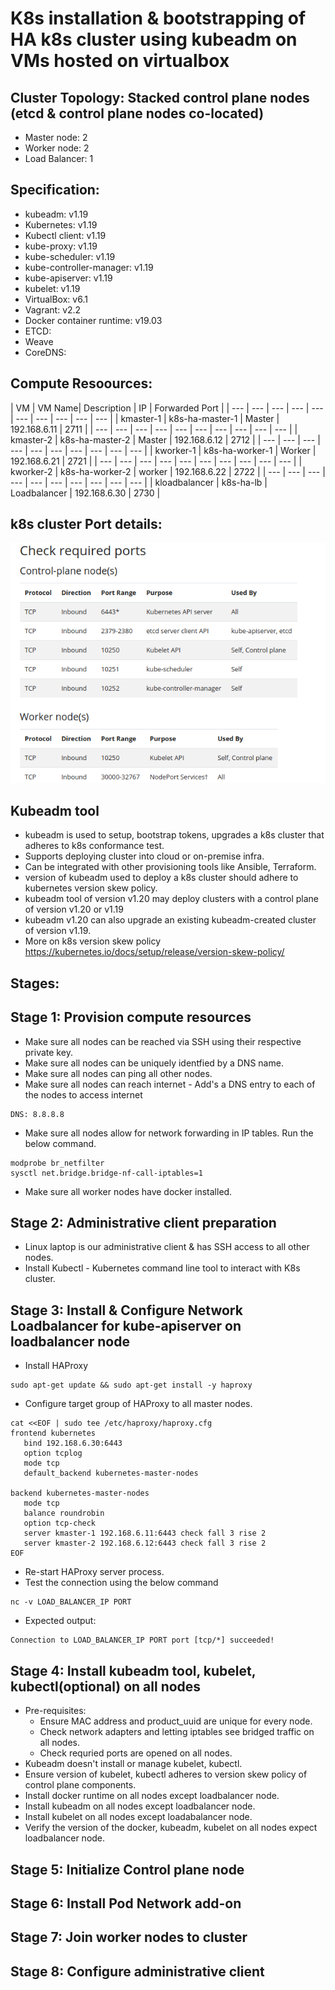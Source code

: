 # K8s installation & bootstrapping of HA k8s cluster using kubeadm on VMs hosted on virtualbox

## Cluster Topology: Stacked control plane nodes (etcd & control plane nodes co-located)
 - Master node: 2
 - Worker node: 2
 - Load Balancer: 1

## Specification:
  - kubeadm: v1.19
  - Kubernetes: v1.19
  - Kubectl client: v1.19
  - kube-proxy: v1.19
  - kube-scheduler: v1.19
  - kube-controller-manager: v1.19
  - kube-apiserver: v1.19
  - kubelet: v1.19
  - VirtualBox: v6.1
  - Vagrant: v2.2
  - Docker container runtime: v19.03
  - ETCD: 
  - Weave
  - CoreDNS: 

## Compute Resoources:

 | VM | VM Name| Description | IP | Forwarded Port |
 | --- | --- | --- | --- | --- | --- | --- | --- | --- | --- |
 | kmaster-1 | k8s-ha-master-1 | Master | 192.168.6.11 | 2711 |
 | --- | --- | --- | --- | --- | --- | --- | --- | --- | --- |
 | kmaster-2 | k8s-ha-master-2 | Master | 192.168.6.12 | 2712 |
 | --- | --- | --- | --- | --- | --- | --- | --- | --- | --- |
 | kworker-1 | k8s-ha-worker-1 | Worker | 192.168.6.21 | 2721 |
 | --- | --- | --- | --- | --- | --- | --- | --- | --- | --- |
 | kworker-2 | k8s-ha-worker-2 | worker | 192.168.6.22 | 2722 |
 | --- | --- | --- | --- | --- | --- | --- | --- | --- | --- |
 | kloadbalancer | k8s-ha-lb | Loadbalancer | 192.168.6.30 | 2730 |


## k8s cluster Port details:
![alt text](images/k8s_Ports.png?raw=true "k8s Cluster Ports")

## Kubeadm tool
 - kubeadm is used to setup, bootstrap tokens, upgrades a k8s cluster that adheres to k8s conformance test.
 - Supports deploying cluster into cloud or on-premise infra.
 - Can be integrated with other provisioning tools like Ansible, Terraform.
 - version of kubeadm used to deploy a k8s cluster should adhere to kubernetes version skew policy.
 - kubeadm tool of version v1.20 may deploy clusters with a control plane of version v1.20 or v1.19
 - kubeadm v1.20 can also upgrade an existing kubeadm-created cluster of version v1.19.
 - More on k8s version skew policy https://kubernetes.io/docs/setup/release/version-skew-policy/

## Stages:

## Stage 1: Provision compute resources
 - Make sure all nodes can be reached via SSH using their respective private key.
 - Make sure all nodes can be uniquely identfied by a DNS name.
 - Make sure all nodes can ping all other nodes.
 - Make sure all nodes can reach internet - Add's a DNS entry to each of the nodes to access internet
 ```
 DNS: 8.8.8.8
 ```
 - Make sure all nodes allow for network forwarding in IP tables. Run the below command.
 ```
 modprobe br_netfilter
 sysctl net.bridge.bridge-nf-call-iptables=1
 ```
 - Make sure all worker nodes have docker installed.

## Stage 2: Administrative client preparation
 - Linux laptop is our administrative client & has SSH access to all other nodes.
 - Install Kubectl - Kubernetes command line tool to interact with K8s cluster.

## Stage 3: Install & Configure Network Loadbalancer for kube-apiserver on loadbalancer node
 - Install HAProxy
 ```
 sudo apt-get update && sudo apt-get install -y haproxy
 ```
 - Configure target group of HAProxy to all master nodes.
 ```
 cat <<EOF | sudo tee /etc/haproxy/haproxy.cfg 
frontend kubernetes
    bind 192.168.6.30:6443
    option tcplog
    mode tcp
    default_backend kubernetes-master-nodes

backend kubernetes-master-nodes
    mode tcp
    balance roundrobin
    option tcp-check
    server kmaster-1 192.168.6.11:6443 check fall 3 rise 2
    server kmaster-2 192.168.6.12:6443 check fall 3 rise 2
EOF
```
 - Re-start HAProxy server process.
 - Test the connection using the below command
```
nc -v LOAD_BALANCER_IP PORT
```
- Expected output: 
```
Connection to LOAD_BALANCER_IP PORT port [tcp/*] succeeded!
```

## Stage 4: Install kubeadm tool, kubelet, kubectl(optional) on all nodes
 - Pre-requisites:
    - Ensure MAC address and product_uuid are unique for every node.
    - Check network adapters and letting iptables see bridged traffic on all nodes.
    - Check requried ports are opened on all nodes.
 - Kubeadm doesn't install or manage kubelet, kubectl.
 - Ensure version of kubelet, kubectl adheres to version skew policy of control plane components.
 - Install docker runtime on all nodes except loadbalancer node.
 - Install kubeadm on all nodes except loadbalancer node.
 - Install kubelet on all nodes except loadabalancer node.
 - Verify the version of the docker, kubeadm, kubelet on all nodes expect loadbalancer node.
 
## Stage 5: Initialize Control plane node

## Stage 6: Install Pod Network add-on

## Stage 7: Join worker nodes to cluster

## Stage 8: Configure administrative client







